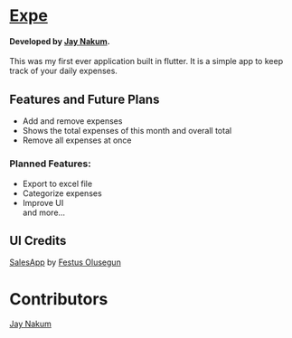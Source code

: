 # [Expe](https://github.com/JayNakum/Expe)
#### Developed by [Jay Nakum](https://github.com/JayNakum).

This was my first ever application built in flutter. It is a simple app to keep track of your daily expenses.  

## Features and Future Plans
  - Add and remove expenses
  - Shows the total expenses of this month and overall total
  - Remove all expenses at once
  
### Planned Features:
  - Export to excel file
  - Categorize expenses
  - Improve UI  
  and more...

## UI Credits
[SalesApp](https://github.com/JideGuru/SalesApp) by [Festus Olusegun](https://github.com/JideGuru/)


# Contributors
[Jay Nakum](https://github.com/JayNakum)  
